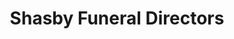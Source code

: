 ---
title: "Shasby Funeral Directors"
url: /kilkenny/shasby-funeral-directors/
shop: Bestattungen
---